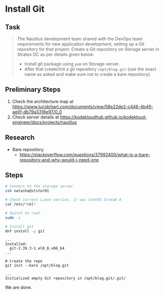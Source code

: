 # Install Git

## Task

> The Nautilus development team shared with the DevOps team requirements for new application development, setting up a Git repository for that project. Create a Git repository on Storage server in Stratos DC as per details given below:
>
>* Install git package using `yum` on Storage server.
>* After that create/init a git repository `/opt/blog.git` (use the exact name as asked and make sure not to create a bare repository).

## Preliminary Steps

1. Check the architecture map at https://www.lucidchart.com/documents/view/58e22de2-c446-4b49-ae0f-db79a3318e97/0_0
2. Check server details at https://kodekloudhub.github.io/kodekloud-engineer/docs/projects/nautilus

## Research

* Bare repository.
  * https://stackoverflow.com/questions/37992400/what-is-a-bare-repository-and-why-would-i-need-one

## Steps

```bash
# Connect to the storage server
ssh natasha@ststor01

# Check current Linux version, it was CentOS Stream 8
cat /etc/*rel*

# Switch to root.
sudo -i

# Install git
dnf install -y git
```

```
...
Installed:
  git-2.39.3-1.el8_8.x86_64
...
```

```
# Create the repo
git init --bare /opt/blog.git
```

```
...
Initialized empty Git repository in /opt/blog.git/.git/
```

We are done.
